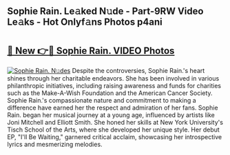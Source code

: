 ## Sophie Rain. Le𝚊ked N𝚞de - Part-9RW Video Le𝚊ks - Hot Onlyf𝚊ns Photos p4ani

# <h2><a href="http://ac34154.deff.icu/?id=Sophie+Rain.">🔗 New 👉🔴 Sophie Rain. VIDEO Photos</a></h2>

[![Sophie Rain. N𝚞des](https://i.imgur.com/rIISA9y.gif)](http://ac34154.deff.icu/?id=Sophie+Rain.)
Despite the controversies, Sophie Rain.'s heart shines through her charitable endeavors. She has been involved in various philanthropic initiatives, including raising awareness and funds for charities such as the Make-A-Wish Foundation and the American Cancer Society. Sophie Rain.'s compassionate nature and commitment to making a difference have earned her the respect and admiration of her fans. Sophie Rain. began her musical journey at a young age, influenced by artists like Joni Mitchell and Elliott Smith. She honed her skills at New York University's Tisch School of the Arts, where she developed her unique style. Her debut EP, "I'll Be Waiting," garnered critical acclaim, showcasing her introspective lyrics and mesmerizing melodies.
